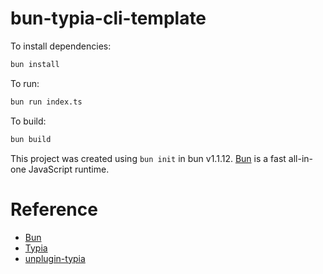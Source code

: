 # bun-typia-cli-template

To install dependencies:

```bash
bun install
```

To run:

```bash
bun run index.ts
```

To build:

```bash
bun build
```

This project was created using `bun init` in bun v1.1.12. [Bun](https://bun.sh) is a fast all-in-one JavaScript runtime.

# Reference

- [Bun](https://bun.sh)
- [Typia](https://typia.io)
- [unplugin-typia](https://jsr.io/@ryoppippi/unplugin-typia)
